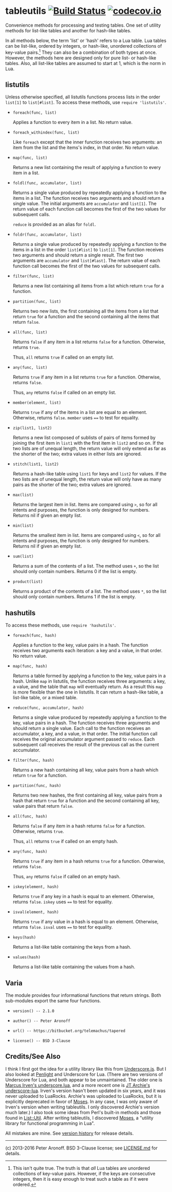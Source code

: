 # tableutils [![Build Status](https://drone.io/bitbucket.org/telemachus/tableutils/status.png)](https://drone.io/bitbucket.org/telemachus/tableutils/latest) [![codecov.io](http://codecov.io/bitbucket/telemachus/tableutils/coverage.svg?branch=master)](http://codecov.io/bitbucket/telemachus/tableutils?branch=master)

Convenience methods for processing and testing tables. One set of utility
methods for list-like tables and another for hash-like tables.

In all methods below, the term 'list' or 'hash' refers to a Lua table. Lua
tables can be list-like, ordered by integers, or hash-like, unordered
collections of key-value pairs.[^1] They can also be a combination of both
types at once. However, the methods here are designed only for pure list- or
hash-like tables. Also, all list-like tables are assumed to start at 1, which
is the norm in Lua.

## listutils

Unless otherwise specified, all listutils functions process lists in the order
`list[1]` to `list[#list]`. To access these methods, use `require 'listutils'`.

+ `foreach(func, list)`

	Applies a function to every item in a list. No return value.

+ `foreach_withindex(func, list)`

	Like `foreach` except that the inner function receives two arguments:
	an item from the list and the items's index, in that order. No return
	value.

+ `map(func, list)`

	Returns a new list containing the result of applying a function to
	every item in a list.

+ `foldl(func, accumulator, list)`

	Returns a single value produced by repeatedly applying a function to
	the items in a list. The function receives two arguments and should
	return a single value. The initial arguments are `accumulator` and
	`list[1]`.  The return value of each function call becomes the first of
	the two values for subsequent calls.

	`reduce` is provided as an alias for `foldl`.

+ `foldr(func, accumulator, list)`

	Returns a single value produced by repeatedly applying a function to
	the items in a list in the order `list[#list]` to `list[1]`. The
	function receives two arguments and should return a single result. The
	first two arguments are `accumulator` and `list[#last]`. The return
	value of each function call becomes the first of the two values for
	subsequent calls.

+ `filter(func, list)`

	Returns a new list containing all items from a list which return `true`
	for a function.

+ `partition(func, list)`

	Returns two new lists, the first containing all the items from a list
	that return `true` for a function and the second containing all the
	items that return `false`.

+ `all(func, list)`

	Returns `false` if any item in a list returns `false` for a function.
	Otherwise, returns `true`.

	Thus, `all` returns `true` if called on an empty list.

+ `any(func, list)`

	Returns `true` if any item in a list returns `true` for a function.
	Otherwise, returns `false`.

	Thus, `any` returns `false` if called on an empty list.

+ `member(element, list)`

	Returns `true` if any of the items in a list are equal to an element.
	Otherwise, returns `false`. `member` uses `==` to test for equality.

+ `zip(list1, list2)`

	Returns a new list composed of sublists of pairs of items formed by
	joining the first item in `list1` with the first item in `list2` and so
	on. If the two lists are of unequal length, the return value will only
	extend as far as the shorter of the two; extra values in either lists
	are ignored.

+ `stitch(list1, list2)`

	Returns a hash-like table using `list1` for keys and `list2` for
	values. If the two lists are of unequal length, the return value will
	only have as many pairs as the shorter of the two; extra values are
	ignored.

+ `max(list)`

	Returns the largest item in list. Items are compared using `>`, so for
	all intents and purposes, the function is only designed for numbers.
	Returns nil if given an empty list.

+ `min(list)`

	Returns the smallest item in list. Items are compared using `<`, so for
	all intents and purposes, the function is only designed for numbers.
	Returns nil if given an empty list.

+ `sum(list)`

	Returns a sum of the contents of a list. The method uses `+`, so the
	list should only contain numbers. Returns 0 if the list is empty.

+ `product(list)`

	Returns a product of the contents of a list. The method uses `*`, so
	the list should only contain numbers. Returns 1 if the list is empty.

## hashutils

To access these methods, use `require 'hashutils'`.

+ `foreach(func, hash)`

	Applies a function to the key, value pairs in a hash. The function
	receives two arguments each iteration: a key and a value, in that
	order.  No return value.
	

+ `map(func, hash)`

	Returns a table formed by applying a function to the key, value pairs
	in a hash. Unlike `map` in listutils, the function receives three
	arguments: a key, a value, and the table that `map` will eventually
	return. As a result this `map` is more flexible than the one in
	listutils. It can return a hash-like table, a list-like table, or
	a mixed table.

+ `reduce(func, accumulator, hash)`

	Returns a single value produced by repeatedly applying a function to
	the key, value pairs in a hash. The function receives three arguments
	and should return a single value. Each call to the function receives an
	accumulator, a key, and a value, in that order. The initial function
	call receives the original accumulator argument passed to `reduce`.
	Each subsequent call receives the result of the previous call as the
	current accumulator.

+ `filter(func, hash)`

	Returns a new hash containing all key, value pairs from a hash which
	return `true` for a function.

+ `partition(func, hash)`

	Returns two new hashes, the first containing all key, value pairs from
	a hash that return `true` for a function and the second containing all
	key, value pairs that return `false`.

+ `all(func, hash)`

	Returns `false` if any item in a hash returns `false` for a function.
	Otherwise, returns `true`.

	Thus, `all` returns `true` if called on an empty hash.

+ `any(func, hash)`

	Returns `true` if any item in a hash returns `true` for a function.
	Otherwise, returns `false`.

	Thus, `any` returns `false` if called on an empty hash.

+ `iskey(element, hash)`

	Returns `true` if any key in a hash is equal to an element. Otherwise,
	returns `false`. `iskey` uses `==` to test for equality.

+ `isval(element, hash)`

	Returns `true` if any value in a hash is equal to an element.
	Otherwise, returns `false`. `isval` uses `==` to test for equality.

+ `keys(hash)`

	Returns a list-like table containing the keys from a hash.

+ `values(hash)`

	Returns a list-like table containing the values from a hash.

## Varia

The module provides four informational functions that return strings. Both sub-modules export the same four functions.

+ `version() -- 2.1.0`

+ `author() -- Peter Aronoff`

+ `url() -- https://bitbucket.org/telemachus/tapered`

+ `license() -- BSD 3-Clause`

## Credits/See Also

I think I first got the idea for a utility library like this from
[Underscore.js][underscorejs]. But I also looked at [Penlight][penlight] and
Underscore for Lua. (There are two versions of Underscore for Lua, and both
appear to be unmaintained. The older one is [Marcus Irven's underscore.lua][mu],
and a more recent one is [JT Archie's underscore-lua][jtu]. Irven's version
hasn't been updated in six years, and it was never uploaded to LuaRocks.
Archie's was uploaded to LuaRocks, but it is explicitly deprecated in favor of
[Moses][m]. In any case, I was only aware of Irven's version when writing
tableutils. I only discovered Archie's version much later.) I also took some
ideas from Perl's built-in methods and those found in [List::Util][lu]. After
writing tableutils, I discovered [Moses][m], a "utility library for functional
programming in Lua".

[underscorejs]: http://underscorejs.org
[penlight]: https://github.com/stevedonovan/Penlight
[mu]: https://github.com/mirven/underscore.lua
[jtu]: https://github.com/jtarchie/underscore-lua
[lu]: http://perldoc.perl.org/List/Util.html
[m]: https://github.com/Yonaba/Moses

All mistakes are mine. See [version history][c] for release details.

[c]: /CHANGES.md

---

(c) 2013-2016 Peter Aronoff. BSD 3-Clause license; see [LICENSE.md][li] for
details.

[li]: /LICENSE.md

[^1]: This isn't quite true. The truth is that *all* Lua tables are unordered collections of key-value pairs. However, if the keys are consecutive integers, then it is easy enough to treat such a table as if it were ordered.
